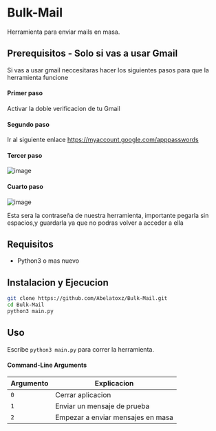  # Bulk-Mail

Herramienta para enviar mails en masa.

## Prerequisitos - Solo si vas a usar Gmail
Si vas a usar gmail neccesitaras hacer los siguientes pasos para que la herramienta funcione
#### Primer paso
Activar la doble verificacion de tu Gmail
#### Segundo paso
Ir al siguiente enlace https://myaccount.google.com/apppasswords
#### Tercer paso
![image](https://github.com/Abelatoxz/Bulk-Mail/assets/92982490/c64429c8-3825-455c-9e36-5278d59af9c2)
#### Cuarto paso
![image](https://github.com/Abelatoxz/Bulk-Mail/assets/92982490/b316e62c-6994-4a25-a0f9-76ddee7283f8)


Esta sera la contraseña de nuestra herramienta, importante pegarla sin espacios,y guardarla ya que no podras volver a acceder a ella

## Requisitos
 - Python3 o mas nuevo



## Instalacion y Ejecucion 

```bash
git clone https://github.com/Abelatoxz/Bulk-Mail.git
cd Bulk-Mail
python3 main.py

```
## Uso
Escribe  ```python3 main.py``` para correr la herramienta.

#### Command-Line Arguments

|Argumento | Explicacion |
| -------- | ----------- |
| ```0``` | Cerrar aplicacion |
| ```1 ``` | Enviar un mensaje de prueba|
| ```2 ``` | Empezar a enviar mensajes en masa |




